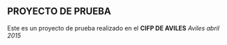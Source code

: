 PROYECTO DE PRUEBA
------------------

Este es un proyecto de prueba realizado en el **CIFP DE AVILES**
*Aviles abril 2015*

